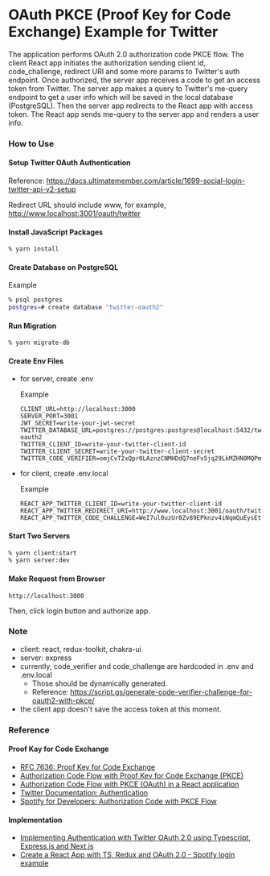 # OAuth PKCE (Proof Key for Code Exchange) Example for Twitter

The application performs OAuth 2.0 authorization code PKCE flow.
The client React app initiates the authorization sending client id, code_challenge, redirect URI
and some more params to Twitter's auth endpoint.
Once authorized, the server app receives a code to get an access token from Twitter.
The server app makes a query to Twitter's me-query endpoint to get a user info which will be saved
in the local database (PostgreSQL).
Then the server app redirects to the React app with access token.
The React app sends me-query to the server app and renders a user info.

### How to Use

#### Setup Twitter OAuth Authentication

Reference: https://docs.ultimatemember.com/article/1699-social-login-twitter-api-v2-setup

Redirect URL should include www, for example, http://www.localhost:3001/oauth/twitter

#### Install JavaScript Packages
```bash
% yarn install
```

#### Create Database on PostgreSQL

Example
```bash
% psql postgres
postgres=# create database "twitter-oauth2"
```

#### Run Migration
```bash
% yarn migrate-db
```

#### Create Env Files

- for server, create .env

    Example
    ```
    CLIENT_URL=http://localhost:3000
    SERVER_PORT=3001
    JWT_SECRET=write-your-jwt-secret
    TWITTER_DATABASE_URL=postgres://postgres:postgres@localhost:5432/twitter-oauth2
    TWITTER_CLIENT_ID=write-your-twitter-client-id
    TWITTER_CLIENT_SECRET=write-your-twitter-client-secret
    TWITTER_CODE_VERIFIER=omjCvT2xQpr0LAznzCNMHDdQ7neFv5jq29LkMZHN0MQPmfXqVs48eDjVg3u0ov3U
    ```

- for client, create .env.local

    Example
    ```
    REACT_APP_TWITTER_CLIENT_ID=write-your-twitter-client-id
    REACT_APP_TWITTER_REDIRECT_URI=http://www.localhost:3001/oauth/twitter
    REACT_APP_TWITTER_CODE_CHALLENGE=WeI7ul0uzUr0Zv89EPknzv4iNqmQuEysEtkWan7P3FA
    ```

#### Start Two Servers
```bash
% yarn client:start
% yarn server:dev
```

#### Make Request from Browser
```
http://localhost:3000
```
Then, click login button and authorize app.


### Note
- client: react, redux-toolkit, chakra-ui
- server: express
- currently, code_verifier and code_challenge are hardcoded in .env and .env.local
  - Those should be dynamically generated.
  - Reference: https://script.gs/generate-code-verifier-challenge-for-oauth2-with-pkce/
- the client app doesn't save the access token at this moment.


### Reference
#### Proof Kay for Code Exchange
- [RFC 7636: Proof Key for Code Exchange](https://oauth.net/2/pkce/)
- [Authorization Code Flow with Proof Key for Code Exchange (PKCE)](https://blog.miniorange.com/auth-flow-with-pkce/)
- [Authorization Code Flow with PKCE (OAuth) in a React application](https://hceris.com/oauth-authorization-code-flow-pkce-for-react/)
- [Twitter Documentation: Authentication](https://developer.twitter.com/en/docs/authentication/oauth-2-0/authorization-code)
- [Spotify for Developers: Authorization Code with PKCE Flow](https://developer.spotify.com/documentation/web-api/tutorials/code-pkce-flow)

#### Implementation
- [Implementing Authentication with Twitter OAuth 2.0 using Typescript, Express.js and Next.js](https://dev.to/reinforz/implementing-authentication-with-twitter-oauth-20-using-typescript-node-js-express-js-and-next-js-in-a-full-stack-application-353d)
- [Create a React App with TS, Redux and OAuth 2.0 - Spotify login example](https://medium.com/swlh/create-a-react-app-with-typescript-redux-and-oauth-2-0-7f62d57890df)
